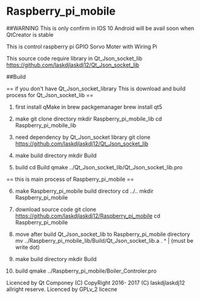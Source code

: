 # Raspberry_pi_mobile

##WARNING This is only confirm in IOS 10 Android will be avail soon when QtCreator is stable

This is control raspberry pi GPIO Sorvo Moter with Wiring Pi


This source code require library in Qt_Json_socket_lib
https://github.com/laskdjlaskdj12/Qt_Json_socket_lib

##Build

== if you don't have Qt_Json_socket_library This is download and build process for Qt_Json_socket_lib ==

1. first install qMake in brew packgemanager
   brew install qt5
   
2. make git clone directory
   mkdir Raspberry_pi_mobile_lib
   cd Raspberry_pi_mobile_lib
   
3. need dependency by Qt_Json_socket library
   git clone https://github.com/laskdjlaskdj12/Qt_Json_socket_lib
  
4. make build directory
   mkdir Build
   
5. build 
   cd Build
   qmake ../Qt_Json_socket_lib/Qt_Json_socket_lib.pro

== this is main process of Raspberry_pi_mobile ==

6. make Raspberry_pi_mobile build directory
   cd ../..
   mkdir Raspberry_pi_mobile

7. download source code 
   git clone https://github.com/laskdjlaskdj12/Raspberry_pi_mobile
   cd Raspberry_pi_mobile
  
8. move after build Qt_Json_socket_lib to Raspberry_pi_mobile directory
   mv ../Raspberry_pi_mobile_lib/Build/Qt_Json_socket_lib.a .
                                                            ^
                                                            |
                                                     (must be write dot)
  
9. make build directory
   mkdir Build
  
10. build
   qmake ../Raspberry_pi_mobile/Boiler_Controler.pro

Licenced by Qt Componey (C) 
CopyRight 2016- 2017 (C) laskdjlaskdj12 allright reserve.
Licenced by GPLv_2 licecne 
